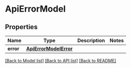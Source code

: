 # ApiErrorModel

## Properties
Name | Type | Description | Notes
------------ | ------------- | ------------- | -------------
**error** | [**ApiErrorModelError**](ApiErrorModelError.md) |  | 

[[Back to Model list]](../README.md#documentation-for-models) [[Back to API list]](../README.md#documentation-for-api-endpoints) [[Back to README]](../README.md)

